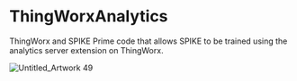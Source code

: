 # ThingWorxAnalytics
ThingWorx and SPIKE Prime code that allows SPIKE to be trained using the analytics server extension on ThingWorx.

![Untitled_Artwork 49](https://user-images.githubusercontent.com/49819466/128409745-270eaaea-e580-485b-9fd5-d6a1e227b1f7.jpg)
